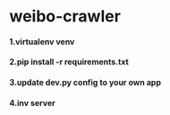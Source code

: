# weibo-crawler

#### 1.virtualenv venv
#### 2.pip install -r requirements.txt
#### 3.update dev.py config to your own app
#### 4.inv server